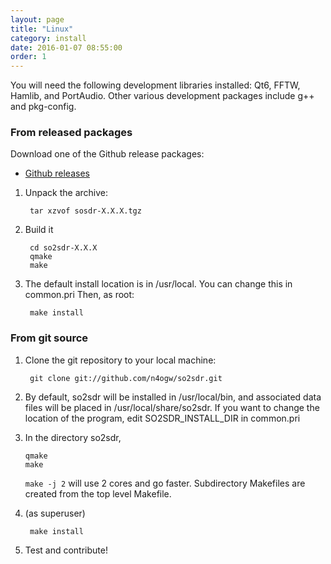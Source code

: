 ```yaml
---
layout: page
title: "Linux"
category: install
date: 2016-01-07 08:55:00
order: 1
---
```


You will need the following development libraries installed: Qt6,
FFTW, Hamlib, and PortAudio. Other various development packages
include g++  and pkg-config.


### From released packages

Download one of the Github release packages:

* [Github releases](https://github.com/n4ogw/so2sdr/releases)


1. Unpack the archive:

        tar xzvof sosdr-X.X.X.tgz

2. Build it


        cd so2sdr-X.X.X
        qmake
        make

3. The default install location is in /usr/local. You can change this in common.pri
Then, as root:

        make install


### From git source


1. Clone the git repository to your local machine:
    
        git clone git://github.com/n4ogw/so2sdr.git

2. By default, so2sdr will be installed in /usr/local/bin, and associated
  data files will be placed in /usr/local/share/so2sdr. If you want to
  change the location of the program, edit SO2SDR_INSTALL_DIR in common.pri

3. In the directory so2sdr, 

    ```
    qmake
    make
    ```

    ``make -j 2``  will use 2 cores and go faster.
    Subdirectory Makefiles are created from the top level Makefile.

5. (as superuser) 
         
        make install
 
6. Test and contribute!


